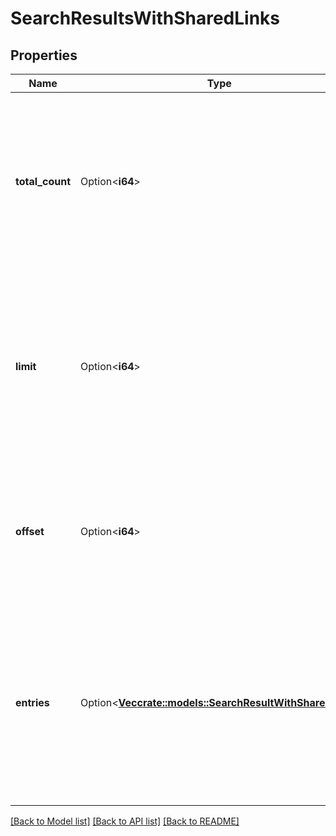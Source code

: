 # SearchResultsWithSharedLinks

## Properties

Name | Type | Description | Notes
------------ | ------------- | ------------- | -------------
**total_count** | Option<**i64**> | One greater than the offset of the last entry in the search results. The total number of entries in the collection may be less than `total_count`. | [optional]
**limit** | Option<**i64**> | The limit that was used for this search. This will be the same as the `limit` query parameter unless that value exceeded the maximum value allowed. | [optional]
**offset** | Option<**i64**> | The 0-based offset of the first entry in this set. This will be the same as the `offset` query parameter used. | [optional]
**entries** | Option<[**Vec<crate::models::SearchResultWithSharedLink>**](SearchResultWithSharedLink.md)> | The search results for the query provided, including the additional information about any shared links through which the item has been shared with the user. | [optional]

[[Back to Model list]](../README.md#documentation-for-models) [[Back to API list]](../README.md#documentation-for-api-endpoints) [[Back to README]](../README.md)


